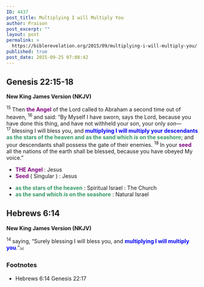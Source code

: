 ```yaml
---
ID: 4437
post_title: Multiplying I will Multiply You
author: Praison
post_excerpt: ""
layout: post
permalink: >
  https://biblerevelation.org/2015/09/multiplying-i-will-multiply-you/
published: true
post_date: 2015-09-25 07:08:42
---
```

<h2><strong>Genesis 22:15-18</strong></h2>
<strong>New King James Version (NKJV)</strong>

<span id="en-NKJV-563" class="text Gen-22-15"><sup class="versenum">15 </sup>Then <span style="color: #800080;"><strong>the Angel</strong></span> of the <span class="small-caps">Lord</span> called to Abraham a second time out of heaven, </span><span id="en-NKJV-564" class="text Gen-22-16"><sup class="versenum">16 </sup>and said: “By Myself I have sworn, says the <span class="small-caps">Lord</span>, because you have done this thing, and have not withheld your son, your only <i>son</i>—</span> <span id="en-NKJV-565" class="text Gen-22-17"><sup class="versenum">17 </sup>blessing I will bless you, and <span style="color: #0000ff;"><strong>multiplying I will multiply your descendants</strong></span> <span style="color: #339966;"><strong>as the stars of the heaven and as the sand which <i>is</i> on the seashore</strong></span>; and your descendants shall possess the gate of their enemies. </span><span id="en-NKJV-566" class="text Gen-22-18"><sup class="versenum">18 </sup>In your <span style="color: #800080;"><strong>seed</strong></span> all the nations of the earth shall be blessed, because you have obeyed My voice.”</span>
<ul>
	<li><strong><span style="color: #800080;">THE Angel</span> </strong>: Jesus</li>
	<li><span style="color: #800080;"><strong>Seed</strong></span> ( Singular ) : Jesus</li>
</ul>
<ul>
	<li><span style="color: #339966;"><strong>as the stars of the heaven</strong></span> : Spiritual Israel : The Church</li>
	<li><strong><span style="color: #339966;">as the sand which <i>is</i> on the seashore</span></strong> : Natural Israel</li>
</ul>
<h2><strong>Hebrews 6:14</strong></h2>
<strong>New King James Version (NKJV)</strong>

<span id="en-NKJV-30059" class="text Heb-6-14"><sup class="versenum">14 </sup>saying, <span class="oblique">“Surely blessing I will bless you, and <span style="color: #0000ff;"><strong>multiplying I will multiply you</strong></span>.”</span><sup class="footnote" style="box-sizing: border-box; font-size: 0.625em; line-height: 22px; position: relative; vertical-align: top; top: 0px;" data-fn="#fen-NKJV-30059a" data-link="[&lt;a href=&quot;#fen-NKJV-30059a&quot; title=&quot;See footnote a&quot;&gt;a&lt;/a&gt;]">[a]</sup></span>
<div class="footnotes">
<h3>Footnotes</h3>
<ul type="a">
	<li id="fen-NKJV-30059a">Hebrews 6:14 <span class="footnote-text">Genesis 22:17</span></li>
</ul>
</div>